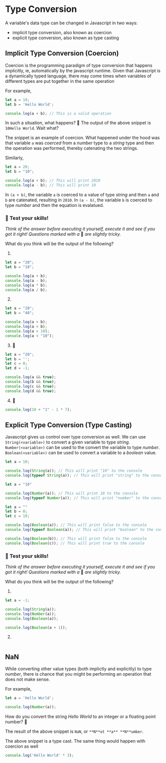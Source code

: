 # Type Conversion

A variable's data type can be changed in Javascript in two ways:

- implicit type conversion, also known as coercion
- explicit type conversion, also known as type casting


## Implicit Type Conversion (Coercion)

Coercion is the programming paradigm of type conversion that happens implicitly, ie, automatically by the javascript runtime. Given that Javascript is a dynamically typed language, there may come times when variables of different types are put together in the same operation

For example,

```javascript
let a = 10;
let b = 'Hello World';

console.log(a + b); // This is a valid operation
```

In such a situation, what happens? 🤔 The output of the above snippet is `10Hello World`. Wait what?

The snippet is an example of coercion. What happened under the hood was that variable `a` was *coerced* from a *number* type to a *string* type and then the operation was performed, thereby catenating the two strings.

Similarly,

```javascript
let a = 20;
let b = "10";

console.log(a + b); // This will print 2010
console.log(a - b); // This will print 10
```

In `(a + b)`, the variable `a` is coerced to a value of type *string* and then `a` and `b` are catenated, resulting in `2010`. In `(a - b)`, the variable `b` is coerced to type *number* and then the equation is evalatued.

### 🧠 Test your skills!

*Think of the answer before executing it yourself, execute it and see if you got it right! Questions marked with a* 🚀 *are slightly tricky.*

What do you think will be the output of the following?

1)

```javascript
let a = "20";
let b = "10";

console.log(a + b);
console.log(a - b);
console.log(a * b);
console.log(a / b);
```

2)

```javascript
let a = "20";
let b = "40";

console.log(a > b);
console.log(a < b);
console.log(a > 10);
console.log(a < "10");
```

3) 🚀

```javascript
let a = "20";
let b = '';
let c = 0;
let d = -1;

console.log(a && true);
console.log(b && true);
console.log(c && true);
console.log(d && true);
```

4) 🚀

```javascript
console.log(10 + "1" - 1 * 7);
```

## Explicit Type Conversion (Type Casting)

Javascript gives us control over type conversion as well. We can use `String(<variable>)` to convert a given variable to type *string*. `Number(<variable>)` can be used to the convert the variable to type *number*. `Boolean(<variable>)` can be used to convert a variable to a *boolean* value.

```javascript
let a = 10;

console.log(String(a)); // This will print "10" to the console
console.log(typeof String(a)); // This will print "string" to the console
```

```javascript
let a = "10"

console.log(Number(a)); // This will print 10 to the console
console.log(typeof Number(a)); // This will print "number" to the console
```

```javascript
let a = ""
let b = 0;
let c = 10;

console.log(Boolean(a)); // This will print false to the console
console.log(typeof Boolean(a)); // This will print "boolean" to the console

console.log(Boolean(b)); // This will print false to the console
console.log(Boolean(c)); // This will print true to the console
```

### 🧠 Test your skills!

*Think of the answer before executing it yourself, execute it and see if you got it right! Questions marked with a* 🚀 *are slightly tricky.*

What do you think will be the output of the following?

1)

```javascript
let a = -1;

console.log(String(a));
console.log(Number(a));
console.log(Boolean(a));

console.log(Boolean(a + 1));
```

2)

```javascript

```


## NaN

While converting other value types (both implictly and explicitly) to type *number*, there is chance that you might be performing an operation that does not make sense.

For example,

```javascript
let a = 'Hello World';

console.log(Number(a));
```

How do you convert the string *Hello World* to an integer or a floating point number? 🤔

The result of the above snippet is `NaN`, or `**N**ot **a** **N**umber`.

The above snippet is a type cast. The same thing would happen with coercion as well

```javascript
console.log('Hello World' * 3);
```